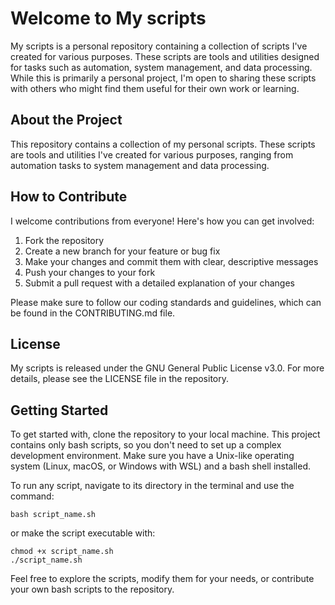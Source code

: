 # Welcome to My scripts

My scripts is a personal repository containing a collection of scripts I've
created for various purposes. These scripts are tools and utilities designed
for tasks such as automation, system management, and data processing. While
this is primarily a personal project, I'm open to sharing these scripts with
others who might find them useful for their own work or learning.

## About the Project

This repository contains a collection of my personal scripts. These scripts are
tools and utilities I've created for various purposes, ranging from automation
tasks to system management and data processing.

## How to Contribute

I welcome contributions from everyone! Here's how you can get involved:

1. Fork the repository
2. Create a new branch for your feature or bug fix
3. Make your changes and commit them with clear, descriptive messages
4. Push your changes to your fork
5. Submit a pull request with a detailed explanation of your changes

Please make sure to follow our coding standards and guidelines, which can be
found in the CONTRIBUTING.md file.

## License

My scripts is released under the GNU General Public License v3.0. For more
details, please see the LICENSE file in the repository.

## Getting Started

To get started with, clone the repository to your local machine. This project
contains only bash scripts, so you don't need to set up a complex development
environment. Make sure you have a Unix-like operating system (Linux, macOS, or
Windows with WSL) and a bash shell installed.

To run any script, navigate to its directory in the terminal and use the
command:

```
bash script_name.sh
```

or make the script executable with:

```
chmod +x script_name.sh
./script_name.sh
```

Feel free to explore the scripts, modify them for your needs, or contribute
your own bash scripts to the repository.
